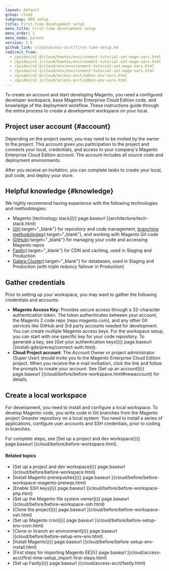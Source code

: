 ```yaml
---
layout: default
group: cloud
subgroup: 080_setup
title: First-time development setup
menu_title: First-time development setup
menu_order: 1
menu_node: parent
version: 2.0
github_link: cloud/access-acct/first-time-setup.md
redirect_from:
  - /guides/v2.0/cloud/howtos/environment-tutorial-set-mage-vars.html
  - /guides/v2.1/cloud/howtos/environment-tutorial-set-mage-vars.html
  - /guides/v2.0/cloud/env/environment-tutorial-set-mage-vars.html
  - /guides/v2.1/cloud/env/environment-tutorial-set-mage-vars.html
  - /guides/v2.0/cloud/access-acct/admin-env-vars.html
  - /guides/v2.1/cloud/access-acct/admin-env-vars.html
---
```


To create an account and start developing Magento, you need a configured developer workspace, base Magento Enterprise Cloud Edition code, and knowledge of the deployment workflow. These instructions guide through the entire process to create a development workspace on your local.

## Project user account {#account}
Depending on the project owner, you may need to be invited by the owner to the project. This account gives you participation to the project and connects your local, credentials, and access to your company's Magento Enterprise Cloud Edition account. The account includes all source code and deployment environments.

After you receive an invitation, you can complete tasks to create your local, pull code, and deploy your store.

## Helpful knowledge {#knowledge}
We highly recommend having experience with the following technologies and methodologies:

* Magento [technology stack]({{ page.baseurl }}architecture/tech-stack.html)
* [Git](https://git-scm.com/){:target="_blank"} for repository and code management, [branching methodologies](https://git-scm.com/book/en/v2/Git-Branching-Branching-Workflows){:target="_blank"}, and working with Magento Git code
* [GitHub](https://github.com/){:target="_blank"} for managing your code and accessing Magento repos
* [Fastly](https://www.fastly.com/){:target="_blank"} for CDN and caching, used in Staging and Production
* [Galara Cluster](http://galeracluster.com/){:target="_blank"} for databases, used in Staging and Production (with triple reduncy failover in Production)

## Gather credentials
Prior to setting up your workspace, you may want to gather the following credentials and accounts:

* **Magento Access Key**: Provides secure access through a 32-character authentication token. The token authenticates between your account, the Magento 2 code repo (repo.magento.com), and any other Git services like GitHub and 3rd party accounts needed for development. You can create multiple Magento access keys. For the workspace setup, you can start with one specific key for your code repository. To generate a key, see [Get your authentication keys]({{ page.baseurl }}install-gde/prereq/connect-auth.html).
* **Cloud Project account**: The Account Owner or project administrator (Super User) should invite you to the Magento Enterprise Cloud Edition project. When you receive the e-mail invitiation, click the link and follow the prompts to create your account. See [Set up an account]({{ page.baseurl }}cloud/before/before-workspace.html#newaccount) for details.

## Create a local workspace
For development, you need to install and configure a local workspace. To develop Magento code, you write code in Git branches from the Magento project Gmaster repository on a local system. You need to install a series of applications, configure user accounts and SSH credentials, prior to coding in branches.

For complete steps, see [Set up a project and dev workspace]({{ page.baseurl }}cloud/before/before-workspace.html).

#### Related topics
*	[Set up a project and dev workspace]({{ page.baseurl }}cloud/before/before-workspace.html)
* [Install Magento prerequisites]({{ page.baseurl }}cloud/before/before-workspace-magento-prereqs.html)
* [Enable SSH keys]({{ page.baseurl }}cloud/before/before-workspace-php.html)
* [Set up the Magento file system owner]({{ page.baseurl }}cloud/before/before-workspace-ssh.html)
* [Clone the project]({{ page.baseurl }}cloud/before/before-workspace-ssh.html)
* [Set up Magento cron]({{ page.baseurl }}cloud/before/before-setup-env-cron.html)
* [Clone or branch an environment]({{ page.baseurl }}cloud/before/before-setup-env-env.html)
* [Install Magento]({{ page.baseurl }}cloud/before/before-setup-env-install.html)
* [First steps for importing Magento EE]({{ page.baseurl }}cloud/access-acct/first-time-setup_import-first-steps.html)
* [Set up Fastly]({{ page.baseurl }}cloud/access-acct/fastly.html)
